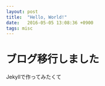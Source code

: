 ```yaml
---
layout: post
title:  "Hello, World!"
date:   2016-05-05 13:08:36 +0900
tags: misc
---
```



# ブログ移行しました
Jekyllで作ってみたくて

